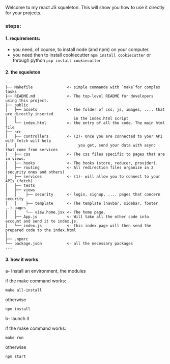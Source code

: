 
Welcome to my react JS squeleton. This will show you how to use it directly for your projects. 

### steps:

#### 1. requirements: 
- you need, of course, to install node (and npm) on your computer.
- you need then to install cookiecutter `npm install cookiecutter` or through python `pip install cookiecutter`


#### 2. the squeleton 

```
---
├── Makefile               <- simple commande with `make`for complex tasks
├── README.md              <- The top-level README for developers using this project.
├── public                 
│   ├── assets             <- the folder of css, js, images, .... that are directly inserted  
│   │                         in the index.html script
│   └── index.html         <- the entry of all the code. The main html file
├── src
│   ├── controllers        <- (2)- Once you are connected to your API with fetch will help
│   │                           you get, send your data with async that come from services
│   ├── css                <- The css files specific to pages that are in views.
│   ├── hooks              <- The hooks (store, reducer, provider).
│   ├── routing            <- All redirection files organize in 2 (security ones and others)
│   ├── services           <- (1)- will allow you to connect to your APIs (fetch)
│   ├── tests              
│   ├── views              
│   │    ├── security      <- login, signup, .... pages that concern security
│   │    ├── template      <- The template (navbar, sidebar, footer ..) pages
│   │    └── view.home.jsx <- The home page.
│   ├── App.js             <- Will take all the other code into account and send it to index.js.
│   └── index.js           <- this index page will then send the prepared code to the index.html
│
├── .npmrc                 
└── package.json           <- all the necessary packages
---
```

#### 3. how it works

a- Install an environment, the modules

if the make command works:
```
make all-install
```

otherwise
```
npm install
```

b- launch it

if the make command works:
```
make run
```

otherwise
```
npm start
```